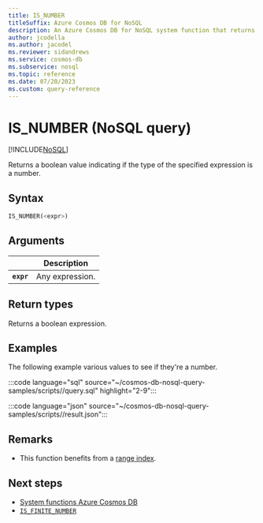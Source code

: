 ```yaml
---
title: IS_NUMBER
titleSuffix: Azure Cosmos DB for NoSQL
description: An Azure Cosmos DB for NoSQL system function that returns
author: jcodella
ms.author: jacodel
ms.reviewer: sidandrews
ms.service: cosmos-db
ms.subservice: nosql
ms.topic: reference
ms.date: 07/20/2023
ms.custom: query-reference
---
```


# IS_NUMBER (NoSQL query)

[!INCLUDE[NoSQL](../../includes/appliesto-nosql.md)]

Returns a boolean value indicating if the type of the specified expression is a number.  

## Syntax

```sql
IS_NUMBER(<expr>)  
```  
  
## Arguments

| | Description |
| --- | --- |
| **`expr`** | Any expression. |
  
## Return types
  
Returns a boolean expression.  
  
## Examples

The following example various values to see if they're a number.

:::code language="sql" source="~/cosmos-db-nosql-query-samples/scripts//query.sql" highlight="2-9":::

:::code language="json" source="~/cosmos-db-nosql-query-samples/scripts//result.json":::

## Remarks

- This function benefits from a [range index](../../index-policy.md#includeexclude-strategy).

## Next steps

- [System functions Azure Cosmos DB](system-functions.yml)
- [`IS_FINITE_NUMBER`](is-finite-number.md)

